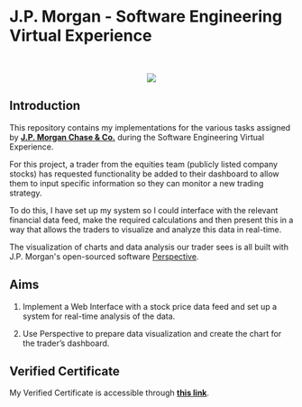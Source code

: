 # J.P. Morgan - Software Engineering Virtual Experience

<br>
<p align="center">
<img src="https://insidesherpa.s3.amazonaws.com/vinternships/companyassets/Sj7temL583QAYpHXD/JiwEkbBq8pFwMRYLc/JPJUN19_012%20-%20Inside%20Sherpa%201000x560px2.jpg"></a>
</p>

## Introduction
This repository contains my implementations for the various tasks assigned by [**J.P. Morgan Chase & Co.**](https://www.jpmorganchase.com/) during the Software Engineering Virtual Experience.

For this project, a trader from the equities team (publicly listed company stocks) has requested functionality be added to their dashboard to allow them to input specific information so they can monitor a new trading strategy.

To do this, I have set up my system so I could interface with the relevant financial data feed, make the required calculations and then present this in a way that allows the traders to visualize and analyze this data in real-time.

The visualization of charts and data analysis our trader sees is all built with J.P. Morgan's open-sourced software [Perspective](https://github.com/finos/perspective).

## Aims
1. Implement a Web Interface with a stock price data feed and set up a system for real-time analysis of the data.

2. Use Perspective to prepare data visualization and create the chart for the trader’s dashboard.

## Verified Certificate
My Verified Certificate is accessible through [**this link**](https://insidesherpa.s3.amazonaws.com/completion-certificates/JP%20Morgan/R5iK7HMxJGBgaSbvk_JPMorgan%20Chase_3u5LzTWS39A3H3j5B_completion_certificate.pdf).
